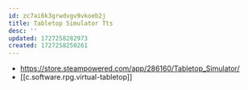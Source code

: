 ```yaml
---
id: zc7ai6k3grwdvgv9vkoeb2j
title: Tabletop Simulator Tts
desc: ''
updated: 1727258282973
created: 1727258250261
---
```


- https://store.steampowered.com/app/286160/Tabletop_Simulator/
- [[c.software.rpg.virtual-tabletop]]